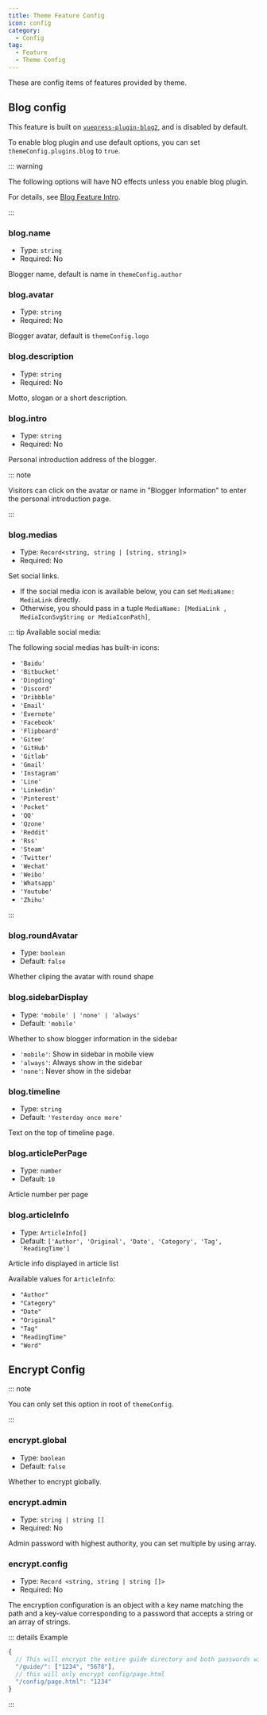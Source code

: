 ```yaml
---
title: Theme Feature Config
icon: config
category:
  - Config
tag:
  - Feature
  - Theme Config
---
```


These are config items of features provided by theme.

## Blog config

This feature is built on [`vuepress-plugin-blog2`][blog2], and is disabled by default.

To enable blog plugin and use default options, you can set `themeConfig.plugins.blog` to `true`.

::: warning

The following options will have NO effects unless you enable blog plugin.

For details, see [Blog Feature Intro](../../guide/blog/intro.md).

:::

### blog.name

- Type: `string`
- Required: No

Blogger name, default is name in `themeConfig.author`

### blog.avatar

- Type: `string`
- Required: No

Blogger avatar, default is `themeConfig.logo`

### blog.description

- Type: `string`
- Required: No

Motto, slogan or a short description.

### blog.intro

- Type: `string`
- Required: No

Personal introduction address of the blogger.

::: note

Visitors can click on the avatar or name in "Blogger Information" to enter the personal introduction page.

:::

### blog.medias

- Type: `Record<string, string | [string, string]>`
- Required: No

Set social links.

- If the social media icon is available below, you can set `MediaName: MediaLink` directly.
- Otherwise, you should pass in a tuple `MediaName: [MediaLink , MediaIconSvgString or MediaIconPath]`,

::: tip Available social media:

The following social medias has built-in icons:

- `'Baidu'`
- `'Bitbucket'`
- `'Dingding'`
- `'Discord'`
- `'Dribbble'`
- `'Email'`
- `'Evernote'`
- `'Facebook'`
- `'Flipboard'`
- `'Gitee'`
- `'GitHub'`
- `'Gitlab'`
- `'Gmail'`
- `'Instagram'`
- `'Line'`
- `'Linkedin'`
- `'Pinterest'`
- `'Pocket'`
- `'QQ'`
- `'Qzone'`
- `'Reddit'`
- `'Rss'`
- `'Steam'`
- `'Twitter'`
- `'Wechat'`
- `'Weibo'`
- `'Whatsapp'`
- `'Youtube'`
- `'Zhihu'`

:::

### blog.roundAvatar

- Type: `boolean`
- Default: `false`

Whether cliping the avatar with round shape

### blog.sidebarDisplay

- Type: `'mobile' | 'none' | 'always'`
- Default: `'mobile'`

Whether to show blogger information in the sidebar

- `'mobile'`: Show in sidebar in mobile view
- `'always'`: Always show in the sidebar
- `'none'`: Never show in the sidebar

### blog.timeline

- Type: `string`
- Default: `'Yesterday once more'`

Text on the top of timeline page.

### blog.articlePerPage

- Type: `number`
- Default: `10`

Article number per page

### blog.articleInfo

- Type: `ArticleInfo[]`
- Default: `['Author', 'Original', 'Date', 'Category', 'Tag', 'ReadingTime']`

Article info displayed in article list

Available values for `ArticleInfo`:

- `"Author"`
- `"Category"`
- `"Date"`
- `"Original"`
- `"Tag"`
- `"ReadingTime"`
- `"Word"`

## Encrypt Config <Badge text="Root only" type="warning" />

::: note

You can only set this option in root of `themeConfig`.

:::

### encrypt.global

- Type: `boolean`
- Default: `false`

Whether to encrypt globally.

### encrypt.admin

- Type: `string | string []`
- Required: No

Admin password with highest authority, you can set multiple by using array.

### encrypt.config

- Type: `Record <string, string | string []>`
- Required: No

The encryption configuration is an object with a key name matching the path and a key-value corresponding to a password that accepts a string or an array of strings.

::: details Example

```js
{
  // This will encrypt the entire guide directory and both passwords will be available
  "/guide/": ["1234", "5678"],
  // this will only encrypt config/page.html
  "/config/page.html": "1234"
}
```

:::

[blog2]: https://vuepress-theme-hope.github.io/v2/blog/
